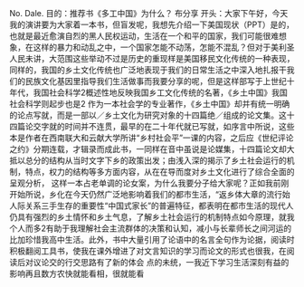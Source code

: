 No.
Dale.
目的：推荐书《多工中国》为什么？
布分享
开头：大家下午好，今天我的演讲要为大家着一本书，但盲发呢，我想先介绍一下美国现状（PPT）是的，也就是最近愈演自烈的黑人民权运动，生活在一个和平的国家，我们可能很难想象，在这样的暴力和动乱之中，一个国家怎能不动荡，怎能不混乱？但对于美利圣人民未讲，大范围这些举动不过是历史的重现样是美国移民文化传统的一种表现，同样的，我国的乡土文化传统也广泛地表现于我们的日常生活之中深入地扎报干我们的民族文化基因里指导我们生活做事而我要分享的呢，但是这样部写于上世纪十年代，我国社会科学2概述性地反映我国乡工文化传统的名著，《乡土中国》我国社会科学则起步也是2
作为一本社会学的专业著作，《乡土中国》却并有统一明确的论点写就，而是一部以／乡土文化为研究对象的十四篇绝／组成的论文集。这十四篇论交字就的时间并不连贯，最早的在二十年代就已写就，如序言中所说，这些本是作者在西南联大和云献大学所讲“乡村社会平”一课的内容，之后应《世纪评论之约》分期连载，才辑录而成此书，一同样在音中虽说是论媒集，十四篇论文却大抵以总分的结构从当时文字下乡的政策出发；由浅入深的揭示了乡土社会运行的机制，特点，权力的结构等多方面内容，从在在导而度对乡土文化进行了综合全面的呈观分析，
这样一本占老单调的论女案，为什么我要分子给大家呢？正如我前刚开始所说，乡化在今天仍然广泛地影响着我们的都市生活，“返乡体大章的流行始人际关系三手生存的重要性“中国式家长”的普遍特征，都表明在都市生活的现代人仍具有强烈的乡土情怀和乡土气息，了解乡土社会运行的机制特点如今原理，就我个人而多2有助于我理解社会主流群体的决策和认知，减小与长辈师长之间河运的比加珍惜我高中生活。此外，书中大量引用了论语中的名言全句作为论据，阅读时积极翻阅工具书，使我在课外增进了对文言知识的学习而论文的形式也很我，在阅读后对议论交的行交思路有了新的体会
点的未统，一我近下学习生活深刻有益的影响再且数方农快就能看相，很就能看
